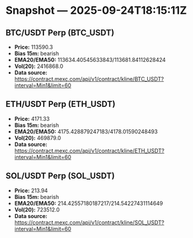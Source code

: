 # Snapshot — 2025-09-24T18:15:11Z

## BTC/USDT Perp (BTC_USDT)
- **Price:** 113590.3
- **Bias 15m:** bearish
- **EMA20/EMA50:** 113634.40545633843/113681.84112628424
- **Vol(20):** 2416868.0
- **Data source:** https://contract.mexc.com/api/v1/contract/kline/BTC_USDT?interval=Min1&limit=60

## ETH/USDT Perp (ETH_USDT)
- **Price:** 4171.33
- **Bias 15m:** bearish
- **EMA20/EMA50:** 4175.428879247183/4178.01590248493
- **Vol(20):** 469879.0
- **Data source:** https://contract.mexc.com/api/v1/contract/kline/ETH_USDT?interval=Min1&limit=60

## SOL/USDT Perp (SOL_USDT)
- **Price:** 213.94
- **Bias 15m:** bearish
- **EMA20/EMA50:** 214.42557180187217/214.54227431114649
- **Vol(20):** 723512.0
- **Data source:** https://contract.mexc.com/api/v1/contract/kline/SOL_USDT?interval=Min1&limit=60
